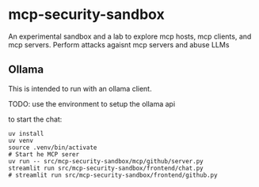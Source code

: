 # mcp-security-sandbox
An experimental sandbox and a lab to explore mcp hosts, mcp clients, and mcp servers. Perform attacks agaisnt mcp servers and abuse LLMs


## Ollama
This is intended to run with an ollama client.

TODO: use the environment to setup the ollama api


to start the chat:
```
uv install
uv venv
source .venv/bin/activate
# Start he MCP serer
uv run -- src/mcp-security-sandbox/mcp/github/server.py 
streamlit run src/mcp-security-sandbox/frontend/chat.py
# streamlit run src/mcp-security-sandbox/frontend/github.py
```
